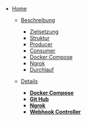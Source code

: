 * [Home](/README.md)
  * [Beschreibung]()
    * [Zielsetzung](beschreibung/zielsetzung.md)
    * [Struktur](beschreibung/struktur.md)
    * [Producer](beschreibung/producerApplication.md)
    * [Consumer](beschreibung/consumerApplication.md)
    * [Docker Compose](beschreibung/dockerCompose.md)
    * [Ngrok](beschreibung/ngrok.md)
    * [Durchlauf](beschreibung/durchlauf.md)

  * [Details]()
    * **[Docker Compose](details/dockerCompose.md)**
    * **[Git Hub](details/gitHub.md)**
    * **[Ngrok](details/ngrok.md)**
    * **[Webhook Controller](details/webhookController.md)**

